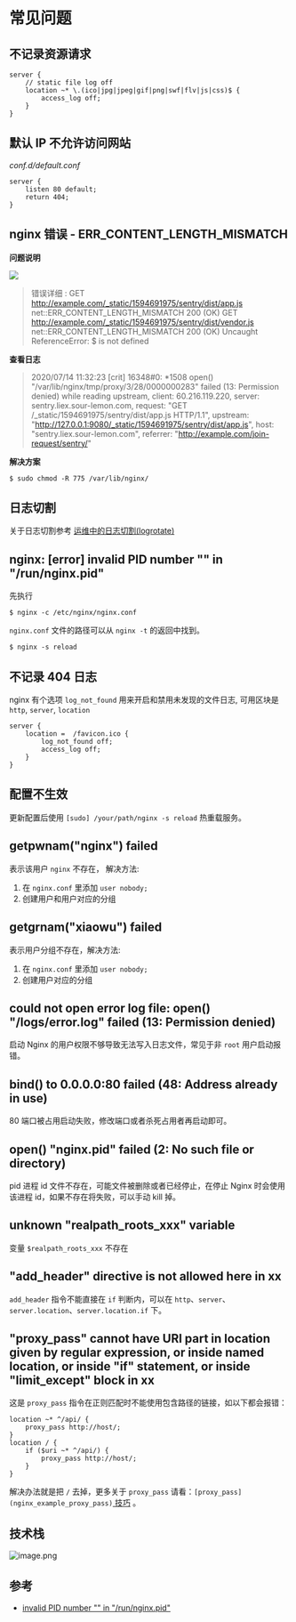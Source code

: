 # 常见问题

## 不记录资源请求

```nginx
server {
    // static file log off
    location ~* \.(ico|jpg|jpeg|gif|png|swf|flv|js|css)$ {
        access_log off;
    }
}
```

## 默认 IP 不允许访问网站

_conf.d/default.conf_

```nginx
server {
    listen 80 default;
    return 404;
}
```

## nginx 错误 - ERR_CONTENT_LENGTH_MISMATCH

**问题说明**

![](https://file.wulicode.com/note/2021/11-03/19-42-36767.png)
> 错误详细 :
> GET http://example.com/_static/1594691975/sentry/dist/app.js net::ERR_CONTENT_LENGTH_MISMATCH 200 (OK)
> GET http://example.com/_static/1594691975/sentry/dist/vendor.js net::ERR_CONTENT_LENGTH_MISMATCH 200 (OK)
> Uncaught ReferenceError: $ is not defined

**查看日志**
> 2020/07/14 11:32:23 [crit] 16348#0: *1508 open() "/var/lib/nginx/tmp/proxy/3/28/0000000283" failed (13: Permission denied) while reading upstream, client:
> 60.216.119.220, server: sentry.liex.sour-lemon.com, request: "GET /_static/1594691975/sentry/dist/app.js HTTP/1.1",
> upstream: "http://127.0.0.1:9080/_static/1594691975/sentry/dist/app.js", host: "sentry.liex.sour-lemon.com", referrer: "http://example.com/join-request/sentry/"

**解决方案**

```
$ sudo chmod -R 775 /var/lib/nginx/
```

## 日志切割

关于日志切割参考 [运维中的日志切割(logrotate)](../logrotate/introduction.md)

## nginx: [error] invalid PID number "" in "/run/nginx.pid"

先执行

```
$ nginx -c /etc/nginx/nginx.conf
```

`nginx.conf` 文件的路径可以从 `nginx -t` 的返回中找到。

```
$ nginx -s reload
```

## 不记录 404 日志

nginx 有个选项 `log_not_found` 用来开启和禁用未发现的文件日志, 可用区块是 `http`, `server`, `location`

```nginx
server {
    location =  /favicon.ico {
        log_not_found off;
        access_log off;
    }
}
```

## 配置不生效

更新配置后使用 `[sudo] /your/path/nginx -s reload` 热重载服务。

## getpwnam("nginx") failed

表示该用户 `nginx` 不存在， 解决方法:

1. 在 `nginx.conf` 里添加 `user nobody;`
2. 创建用户和用户对应的分组

## getgrnam("xiaowu") failed

表示用户分组不存在，解决方法:

1. 在 `nginx.conf` 里添加 `user nobody;`
2. 创建用户对应的分组

## could not open error log file: open() "/logs/error.log" failed (13: Permission denied)

启动 Nginx 的用户权限不够导致无法写入日志文件，常见于非 `root` 用户启动报错。

## bind() to 0.0.0.0:80 failed (48: Address already in use)

80 端口被占用启动失败，修改端口或者杀死占用者再启动即可。

## open() "nginx.pid" failed (2: No such file or directory)

pid 进程 id 文件不存在，可能文件被删除或者已经停止，在停止 Nginx 时会使用该进程 id，如果不存在将失败，可以手动 kill 掉。

## unknown "realpath_roots_xxx" variable

变量 `$realpath_roots_xxx` 不存在

## "add_header" directive is not allowed here in xx

`add_header` 指令不能直接在 `if` 判断内，可以在 `http`、`server`、`server.location`、`server.location.if` 下。

## "proxy_pass" cannot have URI part in location given by regular expression, or inside named location, or inside "if" statement, or inside "limit_except" block in xx

这是 `proxy_pass` 指令在正则匹配时不能使用包含路径的链接，如以下都会报错：

```nginx
location ~* ^/api/ {
    proxy_pass http://host/;
}
location / {
    if ($uri ~* ^/api/) {
        proxy_pass http://host/;
    }
}
```

解决办法就是把 `/` 去掉，更多关于 `proxy_pass` 请看：`[proxy_pass](nginx_example_proxy_pass)`[ 技巧](proxy-pass.md) 。

## 技术栈

![image.png](https://file.wulicode.com/yuque/202208/04/14/4851hXRmvIGO.png?x-oss-process=image/resize,h_1797)

## 参考

- [invalid PID number "" in "/run/nginx.pid"](https://blog.csdn.net/achang21/article/details/80039561)


